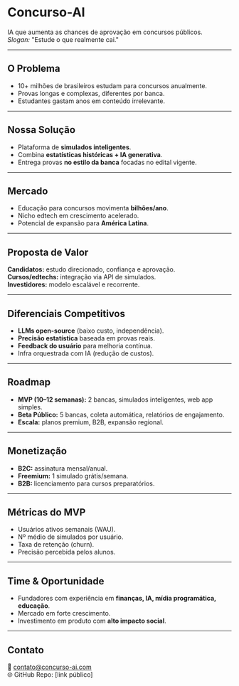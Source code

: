 # Concurso-AI

IA que aumenta as chances de aprovação em concursos públicos.  
*Slogan:* "Estude o que realmente cai."

---

## O Problema

- 10+ milhões de brasileiros estudam para concursos anualmente.  
- Provas longas e complexas, diferentes por banca.  
- Estudantes gastam anos em conteúdo irrelevante.  

---

## Nossa Solução

- Plataforma de **simulados inteligentes**.  
- Combina **estatísticas históricas + IA generativa**.  
- Entrega provas **no estilo da banca** focadas no edital vigente.  

---

## Mercado

- Educação para concursos movimenta **bilhões/ano**.  
- Nicho edtech em crescimento acelerado.  
- Potencial de expansão para **América Latina**.  

---

## Proposta de Valor

**Candidatos:** estudo direcionado, confiança e aprovação.  
**Cursos/edtechs:** integração via API de simulados.  
**Investidores:** modelo escalável e recorrente.  

---

## Diferenciais Competitivos

- **LLMs open-source** (baixo custo, independência).  
- **Precisão estatística** baseada em provas reais.  
- **Feedback do usuário** para melhoria contínua.  
- Infra orquestrada com IA (redução de custos).  

---

## Roadmap

- **MVP (10–12 semanas):** 2 bancas, simulados inteligentes, web app simples.  
- **Beta Público:** 5 bancas, coleta automática, relatórios de engajamento.  
- **Escala:** planos premium, B2B, expansão regional.  

---

## Monetização

- **B2C:** assinatura mensal/anual.  
- **Freemium:** 1 simulado grátis/semana.  
- **B2B:** licenciamento para cursos preparatórios.  

---

## Métricas do MVP

- Usuários ativos semanais (WAU).  
- Nº médio de simulados por usuário.  
- Taxa de retenção (churn).  
- Precisão percebida pelos alunos.  

---

## Time & Oportunidade

- Fundadores com experiência em **finanças, IA, mídia programática, educação**.  
- Mercado em forte crescimento.  
- Investimento em produto com **alto impacto social**.  

---

## Contato

📧 contato@concurso-ai.com  
🌐 GitHub Repo: [link público]
